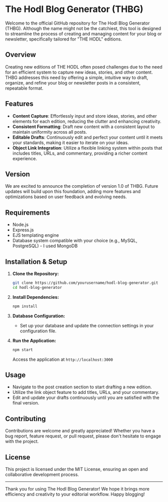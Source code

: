 # The Hodl Blog Generator (THBG)

Welcome to the official GitHub repository for The Hodl Blog Generator (THBG). Although the name might not be the catchiest, this tool is designed to streamline the process of creating and managing content for your blog or newsletter, specifically tailored for "THE HODL" editions.

## Overview

Creating new editions of THE HODL often posed challenges due to the need for an efficient system to capture new ideas, stories, and other content. THBG addresses this need by offering a simple, intuitive way to draft, organize, and refine your blog or newsletter posts in a consistent, repeatable format.

## Features

- **Content Capture**: Effortlessly input and store ideas, stories, and other elements for each edition, reducing the clutter and enhancing creativity.
- **Consistent Formatting**: Draft new content with a consistent layout to maintain uniformity across all posts.
- **Editable Drafts**: Continuously edit and perfect your content until it meets your standards, making it easier to iterate on your ideas.
- **Object Link Integration**: Utilize a flexible linking system within posts that includes titles, URLs, and commentary, providing a richer content experience.

## Version

We are excited to announce the completion of version 1.0 of THBG. Future updates will build upon this foundation, adding more features and optimizations based on user feedback and evolving needs.

## Requirements

- Node.js
- Express.js
- EJS templating engine
- Database system compatible with your choice (e.g., MySQL, PostgreSQL) - I used MongoDB

## Installation & Setup

1. **Clone the Repository:**
   ```bash
   git clone https://github.com/yourusername/hodl-blog-generator.git
   cd hodl-blog-generator
   ```

2. **Install Dependencies:**
   ```bash
   npm install
   ```

3. **Database Configuration:**
   - Set up your database and update the connection settings in your configuration file.

4. **Run the Application:**
   ```bash
   npm start
   ```
   Access the application at `http://localhost:3000`

## Usage

- Navigate to the post creation section to start drafting a new edition.
- Utilize the link object feature to add titles, URLs, and your commentary.
- Edit and update your drafts continuously until you are satisfied with the final version.

## Contributing

Contributions are welcome and greatly appreciated! Whether you have a bug report, feature request, or pull request, please don't hesitate to engage with the project.

## License

This project is licensed under the MIT License, ensuring an open and collaborative development process.

---

Thank you for using The Hodl Blog Generator! We hope it brings more efficiency and creativity to your editorial workflow. Happy blogging!
